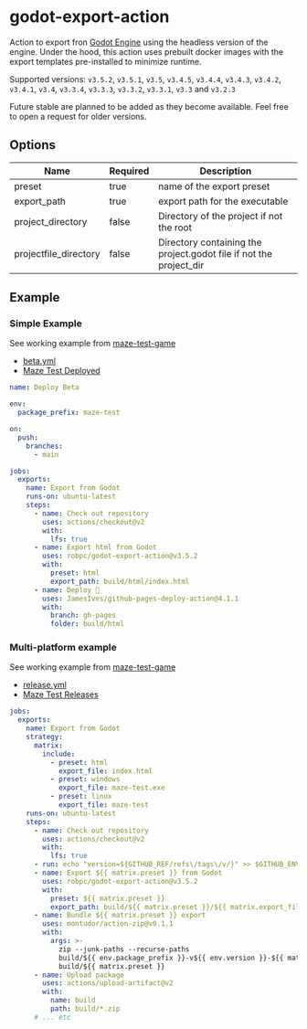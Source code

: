 # godot-export-action

Action to export fron [Godot Engine](https://godotengine.org/) using the headless version
of the engine. Under the hood, this action uses prebuilt docker images with the export
templates pre-installed to minimize runtime.

Supported versions:
`v3.5.2`, `v3.5.1`, `v3.5`, `v3.4.5`, `v3.4.4`, `v3.4.3`, `v3.4.2`, `v3.4.1`, `v3.4`, `v3.3.4`, `v3.3.3`, `v3.3.2`, `v3.3.1`, `v3.3` and `v3.2.3`

Future stable are planned to be added as they become available. Feel free to open a request for older versions.

## Options

| Name                  | Required | Description                                                        |
| --------------------- | -------- | ------------------------------------------------------------------ |
| preset                | true     | name of the export preset                                          |
| export_path           | true     | export path for the executable                                     |
| project_directory     | false    | Directory of the project if not the root                           |
| projectfile_directory | false    | Directory containing the project.godot file if not the project_dir |

## Example

### Simple Example

See working example from [maze-test-game](https://github.com/robpc/maze-test-game)
* [beta.yml](https://github.com/robpc/maze-test-game/blob/main/.github/workflows/beta.yml)
* [Maze Test Deployed](https://robpc.github.io/maze-test-game/)

```yaml
name: Deploy Beta

env:
  package_prefix: maze-test

on:
  push:
    branches:
      - main

jobs:
  exports:
    name: Export from Godot
    runs-on: ubuntu-latest
    steps:
      - name: Check out repository
        uses: actions/checkout@v2
        with:
          lfs: true
      - name: Export html from Godot
        uses: robpc/godot-export-action@v3.5.2
        with:
          preset: html
          export_path: build/html/index.html
      - name: Deploy 🚀
        uses: JamesIves/github-pages-deploy-action@4.1.1
        with:
          branch: gh-pages
          folder: build/html
```

### Multi-platform example

See working example from [maze-test-game](https://github.com/robpc/maze-test-game)
* [release.yml](https://github.com/robpc/maze-test-game/blob/main/.github/workflows/release.yml)
* [Maze Test Releases](https://github.com/robpc/maze-test-game/releases)

```yaml
jobs:
  exports:
    name: Export from Godot
    strategy:
      matrix:
        include:
          - preset: html
            export_file: index.html
          - preset: windows
            export_file: maze-test.exe
          - preset: linux
            export_file: maze-test
    runs-on: ubuntu-latest
    steps:
      - name: Check out repository
        uses: actions/checkout@v2
        with:
          lfs: true
      - run: echo "version=${GITHUB_REF/refs\/tags\/v/}" >> $GITHUB_ENV
      - name: Export ${{ matrix.preset }} from Godot
        uses: robpc/godot-export-action@v3.5.2
        with:
          preset: ${{ matrix.preset }}
          export_path: build/${{ matrix.preset }}/${{ matrix.export_file }}
      - name: Bundle ${{ matrix.preset }} export
        uses: montudor/action-zip@v0.1.1
        with:
          args: >-
            zip --junk-paths --recurse-paths
            build/${{ env.package_prefix }}-v${{ env.version }}-${{ matrix.preset }}.zip
            build/${{ matrix.preset }}
      - name: Upload package
        uses: actions/upload-artifact@v2
        with:
          name: build
          path: build/*.zip
      # ... etc
```